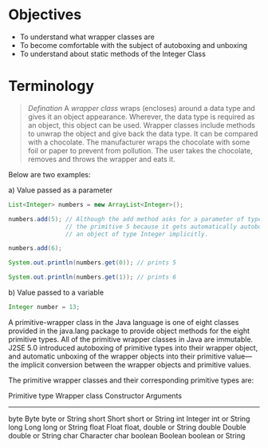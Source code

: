 # Objectives
- To understand what wrapper classes are
- To become comfortable with the subject of autoboxing and unboxing
- To understand about static methods of the Integer Class

# Terminology

> *Defination* A *wrapper class* wraps (encloses) around a data type and gives it an object appearance. Wherever, the data type is required as an object, this object can be used. Wrapper classes include methods to unwrap the object and give back the data type. It can be compared with a chocolate. The manufacturer wraps the chocolate with some foil or paper to prevent from pollution. The user takes the chocolate, removes and throws the wrapper and eats it.

Below are two examples:

a) Value passed as a parameter

```java
List<Integer> numbers = new ArrayList<Integer>();

numbers.add(5); // Although the add method asks for a parameter of type Integer, we can use 
                // the primitive 5 because it gets automatically autoboxed into 
                // an object of type Integer implicitly.

numbers.add(6);

System.out.println(numbers.get(0)); // prints 5

System.out.println(numbers.get(1)); // prints 6
```

b) Value passed to a variable

```java
Integer number = 13;
```

A primitive-wrapper class in the Java language is one of eight classes provided in the java.lang package to provide object methods for the eight primitive types. All of the primitive wrapper classes in Java are immutable. J2SE 5.0 introduced autoboxing of primitive types into their wrapper object, and automatic unboxing of the wrapper objects into their primitive value—the implicit conversion between the wrapper objects and primitive values.


The primitive wrapper classes and their corresponding primitive types are:

Primitive type	Wrapper class	Constructor Arguments
--------------  -------------   ---------------------
byte	        Byte	        byte or String
short	        Short	        short or String
int	        Integer	        int or String
long	        Long	        long or String
float	        Float	        float, double or String
double	        Double	        double or String
char	        Character	char
boolean	        Boolean	        boolean or String

